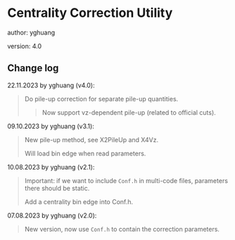 # Centrality Correction Utility

author: yghuang

version: 4.0

## Change log

22.11.2023 by yghuang (v4.0):

> Do pile-up correction for separate pile-up quantities.
>
>> Now support vz-dependent pile-up (related to official cuts).

09.10.2023 by yghuang (v3.1):

> New pile-up method, see X2PileUp and X4Vz.
>
> Will load bin edge when read parameters.

10.08.2023 by yghuang (v2.1):

> Important: if we want to include `Conf.h` in multi-code files, parameters there should be static.
>
> Add a centrality bin edge into Conf.h.

07.08.2023 by yghuang (v2.0):

> New version, now use `Conf.h` to contain the correction parameters.
